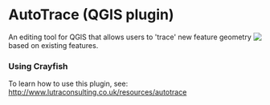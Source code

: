 AutoTrace (QGIS plugin)
=======================

<img align="right" src="http://www.lutraconsulting.co.uk/images/project_icon_autotrace.png">

An editing tool for QGIS that allows users to 'trace' new feature geometry based on existing features.

### Using Crayfish

To learn how to use this plugin, see:
http://www.lutraconsulting.co.uk/resources/autotrace
